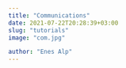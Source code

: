 ```yaml
---
title: "Communications"
date: 2021-07-22T20:28:39+03:00
slug: "tutorials"
image: "com.jpg"

author: "Enes Alp"
---
```


